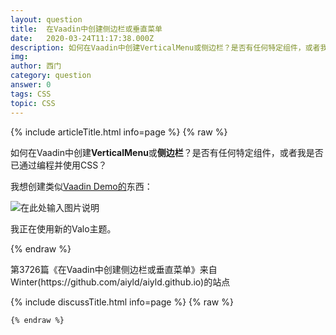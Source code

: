 ```yaml
---
layout: question
title:  在Vaadin中创建侧边栏或垂直菜单
date:   2020-03-24T11:17:38.000Z
description: 如何在Vaadin中创建VerticalMenu或侧边栏？是否有任何特定组件，或者我是否已通过编程并使用CSS？我想创建类似Vaadin Demo的东...
img: 
author: 西门
category: question
answer: 0
tags: CSS
topic: CSS
---
```

<div class="article-root">
  <div class="article">
    {% include articleTitle.html info=page %}
    {% raw %}
    <div class="article-content"><p><font style="vertical-align: inherit;"><font style="vertical-align: inherit;">如何</font><font style="vertical-align: inherit;">在Vaadin中</font><font style="vertical-align: inherit;">创建</font></font><strong><font style="vertical-align: inherit;"><font style="vertical-align: inherit;">VerticalMenu</font></font></strong><font style="vertical-align: inherit;"><font style="vertical-align: inherit;">或</font></font><strong><font style="vertical-align: inherit;"><font style="vertical-align: inherit;">侧边栏</font></font></strong><font style="vertical-align: inherit;"><font style="vertical-align: inherit;">？</font><font style="vertical-align: inherit;">是否有任何特定组件，或者我是否已通过编程并使用CSS？</font></font></p>

<p><font style="vertical-align: inherit;"><font style="vertical-align: inherit;">我想创建类似</font></font><a href="http://demo.vaadin.com/valo-theme/#!buttons-and-links" rel="noreferrer"><font style="vertical-align: inherit;"><font style="vertical-align: inherit;">Vaadin Demo的</font></font></a><font style="vertical-align: inherit;"><font style="vertical-align: inherit;">东西</font><font style="vertical-align: inherit;">：</font></font></p>

<p><img src="https://www.samyoc.com//uploads/users/24088/images/thumbnails/1585048531642.png" data-src="https://www.samyoc.com//uploads/users/24088/images/1585048531642.png" alt="在此处输入图片说明"></p>

<p><font style="vertical-align: inherit;"><font style="vertical-align: inherit;">我正在使用新的Valo主题。</font></font></p></div>
    {% endraw %}
  </div>
  <p class="winter_mark">第3726篇《在Vaadin中创建侧边栏或垂直菜单》来自Winter(https://github.com/aiyld/aiyld.github.io)的站点</p>
  <div class="discuss-wrapper">
    {% include discussTitle.html info=page %}
    {% raw %}
    
    {% endraw %}
  </div>
<div>

